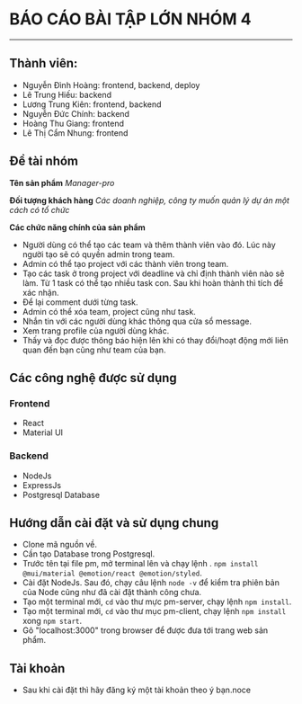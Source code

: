 # BÁO CÁO BÀI TẬP LỚN NHÓM 4

---

## Thành viên:

- Nguyễn Đình Hoàng: frontend, backend, deploy
- Lê Trung Hiếu: backend
- Lương Trung Kiên: frontend, backend
- Nguyễn Đức Chính: backend
- Hoàng Thu Giang: frontend
- Lê Thị Cẩm Nhung: frontend

## Đề tài nhóm

**Tên sản phẩm** _Manager-pro_

**Đối tượng khách hàng** _Các doanh nghiệp, công ty muốn quản lý dự án một cách có tổ chức_

**Các chức năng chính của sản phẩm**
- Người dùng có thể tạo các team và thêm thành viên vào đó. Lúc này người tạo sẽ có quyền admin trong team.
- Admin có thể tạo project với các thành viên trong team.
- Tạo các task ở trong project với deadline và chỉ định thành viên nào sẽ làm. 
Từ 1 task có thể tạo nhiều task con. Sau khi hoàn thành thì tích để xác nhận.
- Để lại comment dưới từng task.
- Admin có thể xóa team, project cũng như task.
- Nhắn tin với các người dùng khác thông qua cửa sổ message.
- Xem trang profile của người dùng khác.
- Thấy và đọc được thông báo hiện lên khi có thay đổi/hoạt động mới liên quan đến bạn cũng như team của bạn.

## Các công nghệ được sử dụng

### Frontend
- React
- Material UI
### Backend
- NodeJs
- ExpressJs
- Postgresql Database

## Hướng dẫn cài đặt và sử dụng chung

- Clone mã nguồn về.
- Cần tạo Database trong Postgresql.
- Trước tên tại file pm, mở terminal lên và chạy lệnh .
`npm install @mui/material @emotion/react @emotion/styled`.
- Cài đặt NodeJs. Sau đó, chạy câu lệnh `node -v`
để kiểm tra phiên bản của Node cũng như đã cài đặt thành công chưa.
- Tạo một terminal mới, `cd` vào thư mực pm-server,
chạy lệnh `npm install`.
- Tạo một terminal mới, `cd` vào thư mục pm-client, 
chạy lệnh `npm install` xong `npm start`.
- Gõ "localhost:3000" trong browser để được đưa tới trang web sản phẩm.

## Tài khoản
 - Sau khi cài đặt thì hãy đăng ký một tài khoản theo ý bạn.noce